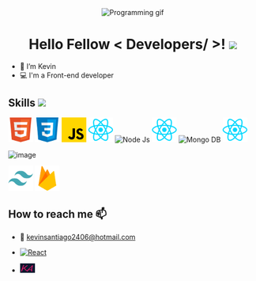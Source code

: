 <p align="center">

  <img align="center" alt="Programming gif" src="https://camo.githubusercontent.com/40165a147c3dcea0fa1db780bb533fc5f98546ccfb9d5d05ddb2f429277f5348/68747470733a2f2f616e616c7974696373696e6469616d61672e636f6d2f77702d636f6e74656e742f75706c6f6164732f323031382f31322f646576656c6f7065722d6472696262626c652e676966" width="750" height="520">

</p>

<h1 align="center" > Hello Fellow < Developers/ >! <img src = "https://raw.githubusercontent.com/MartinHeinz/MartinHeinz/master/wave.gif" width = 30px> </h1>

- 🧑 I’m Kevin
- 💻 I'm a Front-end developer

<h2> Skills <img src = "https://media2.giphy.com/media/QssGEmpkyEOhBCb7e1/giphy.gif?cid=ecf05e47a0n3gi1bfqntqmob8g9aid1oyj2wr3ds3mg700bl&rid=giphy.gif" width = 32px> </h2>

<p align="left"> 

  <img alt="Html" src="https://github.com/AvilaKevin/portfolio/blob/master/src/assets/html.png?raw=true" width="50px">
  <img alt="Css" src="https://github.com/AvilaKevin/portfolio/blob/master/src/assets/css.png?raw=true" width="50px">
  <img alt="JS" src="https://github.com/AvilaKevin/portfolio/blob/master/src/assets/javascript.png?raw=true" width="50px">
  <img alt="React" src="https://github.com/AvilaKevin/portfolio/blob/master/src/assets/react.png?raw=true" width="50px">
  
  <img alt="Node Js" src="(https://nodejs.org/static/images/logo.svg)" width="50px">
  <img alt="Express Js" src="https://github.com/AvilaKevin/portfolio/blob/master/src/assets/react.png?raw=true" width="50px">
  <img alt="Mongo DB" src="![image](https://github.com/AvilaKevin/AvilaKevin/assets/70970550/66f1974b-5a2b-4fa4-926a-e6a2e8d2a976)" width="50px">
  <img alt="Mongoose" src="https://github.com/AvilaKevin/portfolio/blob/master/src/assets/react.png?raw=true" width="50px">
  
  ![image](https://github.com/AvilaKevin/AvilaKevin/assets/70970550/b11eb89f-6525-4fa8-8987-2e9c27ac7d7f)

  <img alt="Tailwind Css" src="https://github.com/AvilaKevin/portfolio/blob/master/src/assets/tailwind.png?raw=true" width="50px">
  <img alt="Firebase Css" src="https://github.com/AvilaKevin/portfolio/blob/master/src/assets/firebase.png?raw=true" width="50px">
  
  
  

  
</p>

<h2> How to reach me 📫</h2>

 - 📧 kevinsantiago2406@hotmail.com

 - <a href="https://www.linkedin.com/in/kevin-santiago-avila-abella-2749781b7/"> 
    <img alt="React" src="https://img.icons8.com/color/2x/linkedin-circled--v5.png" width="30px">
  </a>
  
 - <a href="https://avilakevin.github.io/portfolio/"> 
    <img alt="React" src="https://github.com/AvilaKevin/portfolio/blob/master/public/KA.png?raw=true" width="30px">
  </a>
